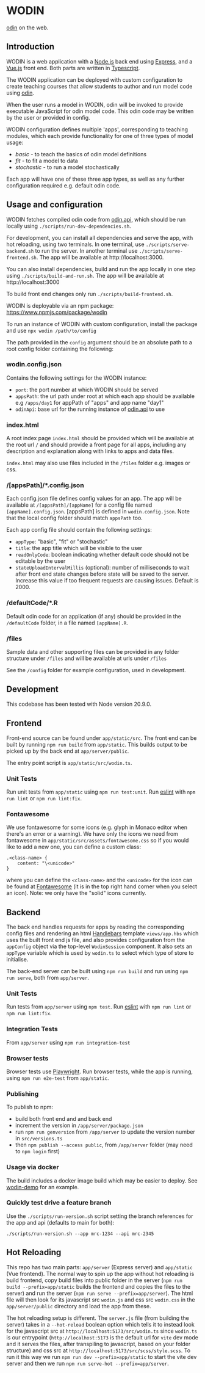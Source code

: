 # WODIN

[odin](https://github.com/mrc-ide/odin) on the web.

## Introduction

WODIN is a web application with a [Node.js](https://nodejs.org/en/) back end using [Express](http://expressjs.com/), 
and a [Vue.js](https://vuejs.org/) front end. Both parts are written in [Typescript](https://www.typescriptlang.org/).  

The WODIN application can be deployed with custom configuration to create teaching courses that allow students to author 
and run model code using [odin](https://github.com/mrc-ide/odin).

When the user runs a model in WODIN, odin will be invoked to provide executable JavaScript for odin model code. This 
odin code may be written by the user or provided in config.

WODIN configuration defines multiple 'apps', corresponding to teaching modules, which each provide functionality for 
one of three types of model usage:
- *basic* - to teach the basics of odin model definitions
- *fit* - to fit a model to data
- *stochastic* - to run a model stochastically

Each app will have one of these three app types, as well as any further configuration required e.g. default odin code. 

## Usage and configuration

WODIN fetches compiled odin code from [odin.api](https://github.com/mrc-ide/odin.api), which should be run locally using 
`./scripts/run-dev-dependencies.sh`.

For development, you can install all dependencies and serve the app, with hot reloading, using two terminals. In one terminal, use `./scripts/serve-backend.sh` to run the server. In another terminal use `./scripts/serve-frontend.sh`.
The app will be available at http://localhost:3000.

You can also install dependencies, build and run the app locally in one step using `./scripts/build-and-run.sh`. The app will be available at http://localhost:3000 

To build front end changes only run `./scripts/build-frontend.sh`.

WODIN is deployable via an npm package: https://www.npmjs.com/package/wodin

To run an instance of WODIN with custom configuration, install the package and use `npx wodin /path/to/config`

The path provided in the `config` argument should be an absolute path to a root config folder containing the following: 

### wodin.config.json

Contains the following settings for the WODIN instance:
- `port`: the port number at which WODIN should be served
- `appsPath`: the url path under root at which each app should be available e.g `/apps/day1` for appPath of "apps" and app 
name "day1"
- `odinApi`: base url for the running instance of [odin.api](https://github.com/mrc-ide/odin.api) to use

### index.html 

A root index page `index.html` should be provided which will be available at the root url `/` and should provide a front 
page for all apps, including any description and explanation along with links to apps and data files.

`index.html` may also use files included in the `/files` folder e.g. images or css.

### /[appsPath]/*.config.json

Each config.json file defines config values for an app. The app will be available at `/[appsPath]/[appName]` for a config
file named `[appName].config.json`. [appsPath] is defined in `wodin.config.json`. Note that the local config folder should
match `appsPath` too. 

Each app config file should contain the following settings:
- `appType`: "basic", "fit" or "stochastic"
- `title`: the app title which will be visible to the user
- `readOnlyCode`: boolean indicating whether default code should not be editable by the user
- `stateUploadIntervalMillis` (optional): number of milliseconds to wait after front end state changes before state will be 
saved to the server. Increase this value if too frequent requests are causing issues. Default is 2000.

### /defaultCode/*.R

Default odin code for an application (if any) should be provided in the `/defaultCode` folder, in a file named `[appName].R`.

### /files

Sample data and other supporting files can be provided in any folder structure under `/files` and will be available at urls under `/files`

See the `/config` folder for example configuration, used in development. 

## Development

This codebase has been tested with Node version 20.9.0.

## Frontend 

Front-end source can be found under `app/static/src`. The front end can be built by running `npm run build` from
`app/static`. This builds output to be picked up by the back end at `app/server/public`.

The entry point script is `app/static/src/wodin.ts`.

### Unit Tests
Run unit tests from `app/static` using `npm run test:unit`. Run [eslint](https://eslint.org/) with `npm run lint` or `npm run lint:fix`.

### Fontawesome
We use fontawesome for some icons (e.g. glyph in Monaco editor when there's an error or a warning). We have only the icons we need from fontawesome in `app/static/src/assets/fontawesome.css` so if you would like to add a new one, you can define a custom class:
```
.<class-name> {
    content: "\<unicode>"
}
```
where you can define the `<class-name>` and the `<unicode>` for the icon can be found at [Fontawesome](https://fontawesome.com/search?o=r&s=solid&f=classic) (it is in the top right hand corner when you select an icon). Note: we only have the "solid" icons currently.

## Backend

The back end handles requests for apps by reading the corresponding config files and rendering an html [Handlebars](https://handlebarsjs.com/) template
`views/app.hbs` which uses the built front end js file, and also provides configuration from the `appConfig` object via the
top-level `WodinSession` component. It also sets an `appType` variable which is used by `wodin.ts` to select which type
of store to initialise. 

The back-end server can be built using `npm run build` and run using `npm run serve`, both from `app/server`.

### Unit Tests
Run tests from `app/server` using `npm test`. Run [eslint](https://eslint.org/) with `npm run lint` or `npm run lint:fix`.


### Integration Tests

From `app/server` using `npm run integration-test`

### Browser tests

Browser tests use [Playwright](https://playwright.dev/). Run browser tests, while the app is running, using `npm run e2e-test` from `app/static`.

### Publishing

To publish to npm:
- build both front end and and back end
- increment the version in `/app/server/package.json`
- run `npm run genversion` from `/app/server` to update the version number in `src/versions.ts`
- then `npm publish --access public`, from `/app/server` folder (may need to `npm login` first)

### Usage via docker

The build includes a docker image build which may be easier to deploy. See [wodin-demo](https://github.com/mrc-ide/wodin-demo) for an example.

### Quickly test drive a feature branch

Use the `./scripts/run-version.sh` script setting the branch references for the app and api (defaults to main for both):

```
./scripts/run-version.sh --app mrc-1234 --api mrc-2345
```

## Hot Reloading

This repo has two main parts: `app/server` (Express server) and `app/static` (Vue frontend). The normal way to spin up the app without hot reloading is build frontend, copy build files into public folder in the server (`npm run build --prefix=app/static` builds the frontend and copies the files to the server) and run the server (`npm run serve --prefix=app/server`). The html file will then look for its javascript src `wodin.js` and css src `wodin.css` in the `app/server/public` directory and load the app from these.

The hot reloading setup is different. The `server.js` file (from building the server) takes in a `--hot-reload` boolean option which tells it to instead look for the javascript src at `http://localhost:5173/src/wodin.ts` since `wodin.ts` is our entrypoint (`http://localhost:5173` is the default url for `vite` dev mode and it serves the files, after transpiling to javascript, based on your folder structure) and css src at `http://localhost:5173/src/scss/style.scss`. To run it this way we run `npm run dev --prefix=app/static` to start the vite dev server and then we run `npm run serve-hot --prefix=app/server`.
